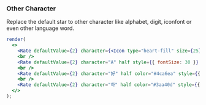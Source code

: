 ### Other Character

Replace the default star to other character like alphabet, digit, iconfont or even other language word.

<!--start-code-->

```jsx
render(
  <>
    <Rate defaultValue={2} character={<Icon type="heart-fill" size={25}/>} half color="#f30"/>
    <br />
    <Rate defaultValue={2} character="A" half style={{ fontSize: 30 }} />
    <br />
    <Rate defaultValue={2} character="好" half color="#4ca6ea" style={{ fontSize: 25 }}/>
    <br />
    <Rate defaultValue={2} character="하" half color="#3aa40d" style={{ fontSize: 25 }}/>
  </>
);
```

<!--end-code-->
